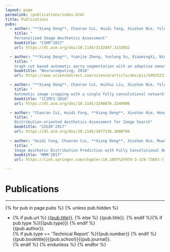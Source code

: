 ```yaml
---
layout: page
permalink: /publications/index.html
title: Publications
pubs:
  - author: "**Xiang Deng**, Chaoran Cui, Huidi Fang, Xiushan Nie, Yilong Yin"
    title: "
	Personalized Image Aesthetics Assessment"
    booktitle: "CIKM'2017"
    url: https://dl.acm.org/doi/10.1145/3132847.3133052 

  - author: "**Xiang Deng**, Yuanjie Zheng, Yunlong Xu, XiaomingXi, NingLi, Yilong Yin"
    title: "
	Graph cut based automatic aorta segmentation with an adaptive smoothness constraint in 3D abdominal CT images"
    booktitle: "Neurocomputing, 2018"
    url: https://www.sciencedirect.com/science/article/abs/pii/S0925231218305502?via%3Dihub

  - author: "**Xiang Deng**, Chaoran Cui, Huihui Liu, Xiushan Nie, Yilong Yin"
    title: "
	Automatic image cropping with a single fully convolutional network"
    booktitle: "ICIMCS'2018"
    url: https://dl.acm.org/doi/10.1145/3240876.3240906

  - author: "Chaoran Cui, Huidi Fang, **Xiang Deng**, Xiushan Nie, Hongshuai Dai, Yilong Yin"
    title: "
	Distribution-oriented Aesthetics Assessment for Image Search"
    booktitle: "SIGIR'2017"
    url: https://dl.acm.org/doi/10.1145/3077136.3080704  
    
  - author: "Huidi Fang, Chaoran Cui, **Xiang Deng**, Xiushan Nie, Muwei Jian, Yilong Yin"
    title: "
	Image Aesthetic Distribution Prediction with Fully Convolutional Network"
    booktitle: "MMM'2017"
    url: https://link.springer.com/chapter/10.1007%2F978-3-319-73603-7_22 

---
```


# Publications
________________________________________________________________________________

{% for pub in page.pubs %}
{% unless pub.hidden %}
  - {% if pub.url %} [{{pub.title}}]({{pub.url}}).
    {% else %} {{pub.title}}.
    {% endif %}{% if pub.type %}({{pub.type}})
    {% endif %}<br>
    {{pub.author}}.<br>
    {% if pub.type == 'Technical Report' %}{{pub.number}}
    {% endif %}{{pub.booktitle}}{{pub.school}}{{pub.journal}}.<br>
    {% endif %}
{% endunless %}
{% endfor %}
